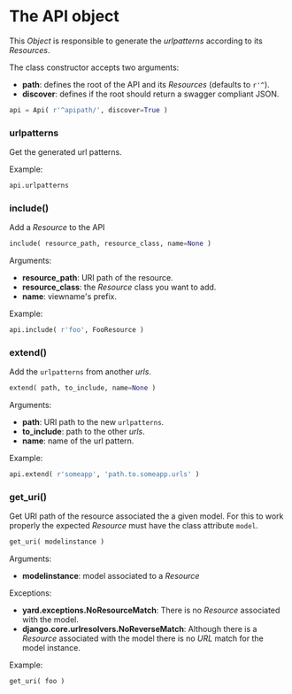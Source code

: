 # The API object

This *Object* is responsible to generate the *urlpatterns* according to its *Resources*.

The class constructor accepts two arguments:

- **path**: defines the root of the API and its *Resources* (defaults to `r'^`).
- **discover**: defines if the root should return a swagger compliant JSON.

```python
api = Api( r'^apipath/', discover=True )
```


### urlpatterns

Get the generated url patterns.

Example:

```python
api.urlpatterns
```


### include()

Add a *Resource* to the API

```python
include( resource_path, resource_class, name=None )
```

Arguments:

- **resource_path**: URI path of the resource.
- **resource_class**: the *Resource* class you want to add.
- **name**: viewname's prefix.

Example:

```python
api.include( r'foo', FooResource )
```


### extend()

Add the `urlpatterns` from another *urls*.

```python
extend( path, to_include, name=None )
```
	
Arguments:

- **path**: URI path to the new `urlpatterns`.
- **to_include**: path to the other *urls*.
- **name**: name of the url pattern.

Example:

```python
api.extend( r'someapp', 'path.to.someapp.urls' )
```


### get_uri()

Get URI path of the resource associated the a given model. For this to work properly the expected *Resource* must have the class attribute `model`.

```python
get_uri( modelinstance )
```

Arguments:

- **modelinstance**: model associated to a *Resource*

Exceptions:

- **yard.exceptions.NoResourceMatch**: There is no *Resource* associated with the model.
- **django.core.urlresolvers.NoReverseMatch**: Although there is a *Resource* associated with the model there is no *URL* match for the model instance.

Example:

```python
get_uri( foo )
```
